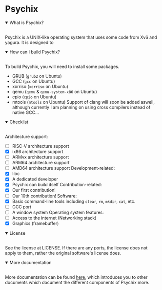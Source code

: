 # Psychix
<details open>
<summary>What is Psychix?</summary>
<br>

Psychix is a UNIX-like operating system that uses some code from Xv6 and yagura. It is designed to
</details>
<details open>
<summary>How can I build Psychix?</summary>
<br>

To build Psychix, you will need to install some packages.
* GRUB (`grub2` on Ubuntu)
* GCC (`gcc` on Ubuntu)
* xorriso (`xorriso` on Ubuntu)
* qemu (`qemu` & `qemu-system-x86` on Ubuntu)
* cpio (`cpio` on Ubuntu)
* mtools (`mtools` on Ubuntu)
Support of clang will soon be added aswell, although currently I am planning on using cross compilers instead of native GCC...
</details>
<details open>
<summary>Checklist</summary>
<br>

Architecture support:
- [ ] RISC-V architecture support
- [X] ix86 architecture support
- [ ] ARMvx architecture support
- [ ] ARM64 architecture support
- [ ] AMD64 architecture support
Development-related:
- [X] libc
- [X] A dedicated developer
- [X] Psychix can build itself
Contribution-related:
- [X] Our first contribution!
- [ ] Our 10th contribution!
Software:
- [X] Basic command-line tools including `clear`, `rm`, `mkdir`, `cat`, etc.
- [ ] GCC port
- [ ] A window system
Operating system features:
- [ ] Access to the internet (Networking stack)
- [X] Graphics (framebuffer) 
</details>
<details open>
<summary>License</summary>
<br>

See the license at LICENSE. If there are any ports, the license does not apply to them, rather the original software's license does.
</details>
<details open>
<summary>More documentation</summary>
<br>

More documentation can be found [here](docs/INTRODUCTION.md), which introduces you to other documents which document the different components of Psychix more.
</details>